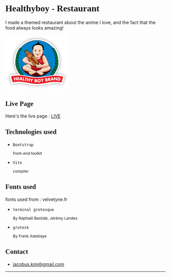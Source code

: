 


<h1 style="font-family: grotesk"> Healthyboy - Restaurant </h1>

I made a themed restaurant about the anime I love, and the fact that the food always looks amazing!

<img src="./src/pictures/healthyboy.png" alt="healthyboy" width="200"/> 



<h2 style="font-family: grotesk"> Live Page </h2>

Here's the live page : [LIVE](https://kimjacobus.github.io/healthyboy/)


<h2 style="font-family: grotesk">Technologies used</h2>

- `Bootstrap` <p style="font-size: 12px">front-end toolkit</p>
- `Vite` <p style="font-size: 12px">compiler</p>

<h2 style="font-family: grotesk">Fonts used</h2>

fonts used from : velvetyne.fr

- `terminal grotesque`<p style="font-size: 12px">By Raphaël Bastide, Jérémy Landes</p>
- `grotesk`<p style="font-size: 12px">By Frank Adebiaye</p>


<h2 style="font-family: grotesk">Contact</h2>

- jacobus.kim@gmail.com

----




